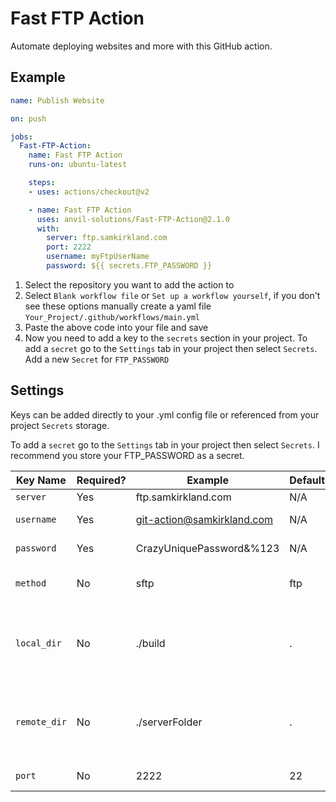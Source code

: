 # Fast FTP Action

Automate deploying websites and more with this GitHub action.

## Example
```yml
name: Publish Website

on: push

jobs:
  Fast-FTP-Action:
    name: Fast FTP Action
    runs-on: ubuntu-latest

    steps:
    - uses: actions/checkout@v2

    - name: Fast FTP Action
      uses: anvil-solutions/Fast-FTP-Action@2.1.0
      with:
        server: ftp.samkirkland.com
        port: 2222
        username: myFtpUserName
        password: ${{ secrets.FTP_PASSWORD }}
```

1. Select the repository you want to add the action to
2. Select `Blank workflow file` or `Set up a workflow yourself`, if you don't see these options manually create a yaml file `Your_Project/.github/workflows/main.yml`
3. Paste the above code into your file and save
4. Now you need to add a key to the `secrets` section in your project. To add a `secret` go to the `Settings` tab in your project then select `Secrets`. Add a new `Secret` for `FTP_PASSWORD`

## Settings
Keys can be added directly to your .yml config file or referenced from your project `Secrets` storage.

To add a `secret` go to the `Settings` tab in your project then select `Secrets`.
I recommend you store your FTP_PASSWORD as a secret.

| Key Name       | Required? | Example                    | Default         | Description                 |
|----------------|-----------|----------------------------|-----------------|-----------------------------|
| `server`       | Yes       | ftp.samkirkland.com        | N/A             | FTP server                  |
| `username`     | Yes       | git-action@samkirkland.com | N/A             | FTP username                |
| `password`     | Yes       | CrazyUniquePassword&%123   | N/A             | FTP password                |
| `method`       | No        | sftp                       | ftp             | Protocol used (ftp or sftp) |
| `local_dir`    | No        | ./build                    | .               | The local folder to copy, defaults to root project folder. |
| `remote_dir`   | No        | ./serverFolder             | .               | The remote folder to copy to, deafults to root FTP folder. |
| `port`         | No        | 2222                       | 22              | The remote port.            |
